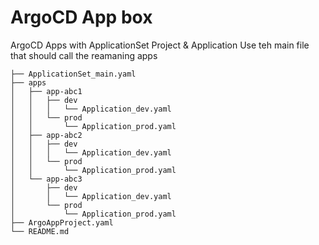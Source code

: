 # ArgoCD App box
ArgoCD Apps with ApplicationSet Project &amp; Application
Use teh main file that should call the reamaning apps

```
├── ApplicationSet_main.yaml
├── apps
│   ├── app-abc1
│   │   ├── dev
│   │   │   └── Application_dev.yaml
│   │   └── prod
│   │       └── Application_prod.yaml
│   ├── app-abc2
│   │   ├── dev
│   │   │   └── Application_dev.yaml
│   │   └── prod
│   │       └── Application_prod.yaml
│   └── app-abc3
│       ├── dev
│       │   └── Application_dev.yaml
│       └── prod
│           └── Application_prod.yaml
├── ArgoAppProject.yaml
└── README.md
```
